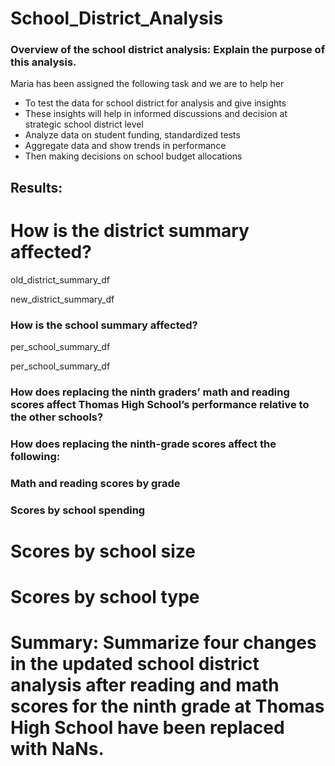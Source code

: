 # School_District_Analysis


### Overview of the school district analysis: Explain the purpose of this analysis.

Maria has been assigned the following task and we are to help her 
- To test the data for school district for analysis and give insights
- These insights will help in informed discussions and decision at strategic school district level 
- Analyze data on student funding, standardized tests
- Aggregate data and show trends in performance
- Then making decisions on school budget allocations


## Results: 

# How is the district summary affected?

old_district_summary_df

new_district_summary_df

### How is the school summary affected?
per_school_summary_df

per_school_summary_df

### How does replacing the ninth graders’ math and reading scores affect Thomas High School’s performance relative to the other schools?


### How does replacing the ninth-grade scores affect the following:


### Math and reading scores by grade


### Scores by school spending


# Scores by school size


# Scores by school type


# Summary: Summarize four changes in the updated school district analysis after reading and math scores for the ninth grade at Thomas High School have been replaced with NaNs.
